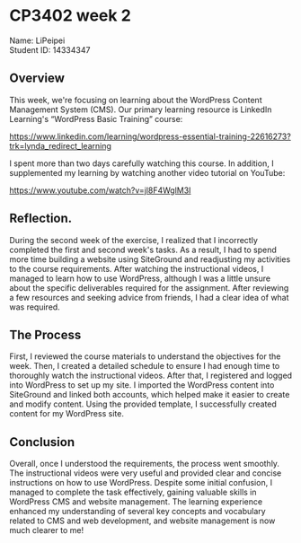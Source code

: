 #     CP3402 week 2
Name: LiPeipei         
Student ID: 14334347

##    Overview
This week, we're focusing on learning about the WordPress Content Management System (CMS). Our primary learning resource is LinkedIn Learning's “WordPress Basic Training” course:

https://www.linkedin.com/learning/wordpress-essential-training-22616273?trk=lynda_redirect_learning

I spent more than two days carefully watching this course.
In addition, I supplemented my learning by watching another video tutorial on YouTube:

https://www.youtube.com/watch?v=jl8F4WglM3I


##    Reflection.
During the second week of the exercise, I realized that I incorrectly completed the first and second week's tasks. As a result, I had to spend more time building a website using SiteGround and readjusting my activities to the course requirements. After watching the instructional videos, I managed to learn how to use WordPress, although I was a little unsure about the specific deliverables required for the assignment. After reviewing a few resources and seeking advice from friends, I had a clear idea of what was required.

##    The Process
First, I reviewed the course materials to understand the objectives for the week. Then, I created a detailed schedule to ensure I had enough time to thoroughly watch the instructional videos. After that, I registered and logged into WordPress to set up my site. I imported the WordPress content into SiteGround and linked both accounts, which helped make it easier to create and modify content. Using the provided template, I successfully created content for my WordPress site.

##    Conclusion
Overall, once I understood the requirements, the process went smoothly. The instructional videos were very useful and provided clear and concise instructions on how to use WordPress. Despite some initial confusion, I managed to complete the task effectively, gaining valuable skills in WordPress CMS and website management. The learning experience enhanced my understanding of several key concepts and vocabulary related to CMS and web development, and website management is now much clearer to me!
